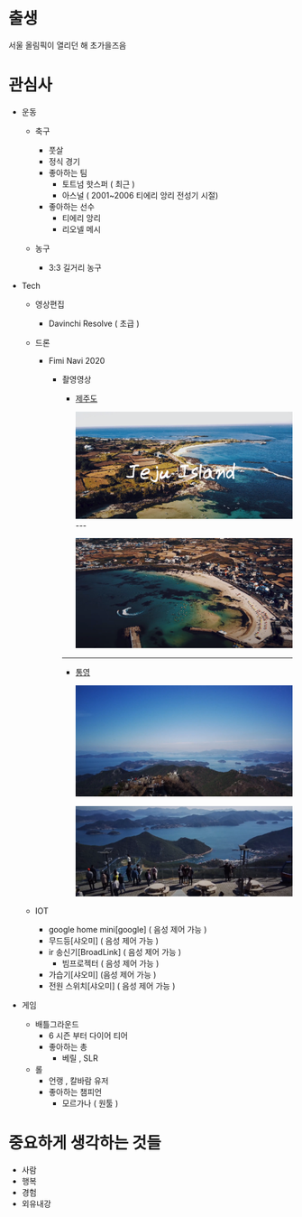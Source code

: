 

# 출생 

서울 올림픽이 열리던 해 초가을즈음



# 관심사 

* 운동

  * 축구

    * 풋살
    * 정식 경기
    * 좋아하는 팀
      * 토트넘 핫스퍼 ( 최근 )
      * 아스널 ( 2001~2006 티에리 앙리 전성기 시절)
    * 좋아하는 선수
      * 티에리 앙리
      * 리오넬 메시

  * 농구

    * 3:3 길거리 농구

* Tech

  * 영상편집
    * Davinchi Resolve ( 초급 )
  * 드론
    * Fimi Navi 2020
      * 촬영영상
      
         * [제주도](https://youtu.be/tc_7nO_oqPk) 
         
             <img src="md-images/image-20210604105756015.png" alt="image-20210604105756015" style="zoom: 80%;" />
             ---

             ![image-20210604105832728](md-images/image-20210604105832728.png)
         ---
         * [통영](https://youtu.be/5V9D5URqNI4)
         
           ![image-20210604111203841](md-images/image-20210604111203841.png)
         
           ![image-20210604111229911](md-images/image-20210604111229911.png)
    
  * IOT
    * google home mini[google] ( 음성 제어 가능 )
    * 무드등[샤오미] ( 음성 제어 가능 )
    * ir 송신기[BroadLink] ( 음성 제어 가능 )
      * 빔프로젝터 ( 음성 제어 가능 )
    * 가습기[샤오미] (음성 제어 가능 )
    * 전원 스위치[샤오미] ( 음성 제어 가능 )
  
* 게임

  * 배틀그라운드
    * 6 시즌 부터 다이어 티어
    * 좋아하는 총
      * 베릴 , SLR
  * 롤
    * 언랭 , 칼바람 유저
    * 좋아하는 챔피언
      * 모르가나 ( 원툴 )

# 중요하게 생각하는 것들

* 사람
* 행복
* 경험
* 외유내강
